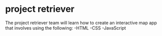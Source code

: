 # project retriever
The project retriever team will learn how to create an interactive map app that involves using the following: 
-HTML
-CSS
-JavaScript
